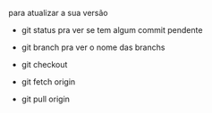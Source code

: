 para atualizar a sua versão

- git status pra ver se tem algum commit pendente

- git branch pra ver o nome das branchs

- git checkout <nome-da-branch>

- git fetch origin

- git pull origin <nome-da-branch>